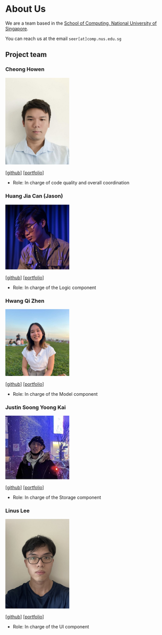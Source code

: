 
# About Us

We are a team based in the [School of Computing, National University of Singapore](http://www.comp.nus.edu.sg).

You can reach us at the email `seer[at]comp.nus.edu.sg`

## Project team

### Cheong Howen

<img src="images/howenc.png" width="200px">

[[github](https://github.com/howenc)]
[[portfolio](team/howenc.md)]

* Role: In charge of code quality and overall coordination

### Huang Jia Can (Jason)

<img src="images/jason-raiin.png" width="200px">

[[github](http://github.com/jason-raiin)]
[[portfolio](team/jason-raiin.md)]

* Role: In charge of the Logic component

### Hwang Qi Zhen

<img src="images/qz1004.png" width="200px">


[[github](http://github.com/qz1004)] [[portfolio](team/qz1004.md)]

* Role: In charge of the Model component

### Justin Soong Yoong Kai

<img src="images/juzzztinsoong.png" width="200px">

[[github](http://github.com/juzzztinsoong)]
[[portfolio](team/juzzztinsoong.md)]

* Role: In charge of the Storage component

### Linus Lee

<img src="images/LoMaply.png" width="200px">

[[github](http://github.com/LoMaply)]
[[portfolio](team/LoMaply.md)]

* Role: In charge of the UI component
